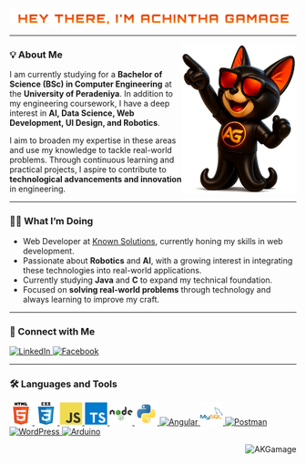 ![AKGamage Banner Image](./assets/banner.png)

---

<div>
  <img align="right" width="40%" src="./assets/side-image.png">
</div>

### 💡 About Me
I am currently studying for a **Bachelor of Science (BSc) in Computer Engineering** at the **University of Peradeniya**. In addition to my engineering coursework, I have a deep interest in **AI, Data Science, Web Development, UI Design, and Robotics**.  

I aim to broaden my expertise in these areas and use my knowledge to tackle real-world problems. Through continuous learning and practical projects, I aspire to contribute to **technological advancements and innovation** in engineering.

---

### 👨‍💻 What I’m Doing
- Web Developer at [Known Solutions](https://www.knownlk.com), currently honing my skills in web development.  
- Passionate about **Robotics** and **AI**, with a growing interest in integrating these technologies into real-world applications.  
- Currently studying **Java** and **C** to expand my technical foundation.  
- Focused on **solving real-world problems** through technology and always learning to improve my craft.  

---

### 🤝 Connect with Me
<p align="left">
  <a href="https://www.linkedin.com/in/AchinthaGamage" target="_blank">
    <img src="https://raw.githubusercontent.com/rahuldkjain/github-profile-readme-generator/master/src/images/icons/Social/linked-in-alt.svg" alt="LinkedIn" height="30" width="40" />
  </a>
  <a href="https://www.facebook.com/share/15rceBLZZi/?mibextid=wwXIfr" target="_blank">
    <img src="https://raw.githubusercontent.com/rahuldkjain/github-profile-readme-generator/master/src/images/icons/Social/facebook.svg" alt="Facebook" height="30" width="40" />
  </a>
</p>

---

### 🛠 Languages and Tools
<p align="left">
  <a href="https://www.w3.org/html/" target="_blank" rel="noreferrer">
    <img src="https://raw.githubusercontent.com/devicons/devicon/master/icons/html5/html5-original-wordmark.svg" alt="HTML5" width="40" height="40"/>
  </a>
  <a href="https://www.w3schools.com/css/" target="_blank" rel="noreferrer">
    <img src="https://raw.githubusercontent.com/devicons/devicon/master/icons/css3/css3-original-wordmark.svg" alt="CSS3" width="40" height="40"/>
  </a>
  <a href="https://developer.mozilla.org/en-US/docs/Web/JavaScript" target="_blank" rel="noreferrer">
    <img src="https://raw.githubusercontent.com/devicons/devicon/master/icons/javascript/javascript-original.svg" alt="JavaScript" width="40" height="40"/>
  </a>
  <a href="https://www.typescriptlang.org/" target="_blank" rel="noreferrer">
    <img src="https://raw.githubusercontent.com/devicons/devicon/master/icons/typescript/typescript-original.svg" alt="TypeScript" width="40" height="40"/>
  </a>
  <a href="https://nodejs.org" target="_blank" rel="noreferrer">
    <img src="https://raw.githubusercontent.com/devicons/devicon/master/icons/nodejs/nodejs-original-wordmark.svg" alt="Node.js" width="40" height="40"/>
  </a>
  <a href="https://www.python.org" target="_blank" rel="noreferrer">
    <img src="https://raw.githubusercontent.com/devicons/devicon/master/icons/python/python-original.svg" alt="Python" width="40" height="40"/>
  </a>
  <a href="https://angular.io" target="_blank" rel="noreferrer">
    <img src="https://angular.io/assets/images/logos/angular/angular.svg" alt="Angular" width="40" height="40"/>
  </a>
  <a href="https://www.mysql.com/" target="_blank" rel="noreferrer">
    <img src="https://raw.githubusercontent.com/devicons/devicon/master/icons/mysql/mysql-original-wordmark.svg" alt="MySQL" width="40" height="40"/>
  </a>
  <a href="https://postman.com" target="_blank" rel="noreferrer">
    <img src="https://www.vectorlogo.zone/logos/getpostman/getpostman-icon.svg" alt="Postman" width="40" height="40"/>
  </a>
  <a href="https://wordpress.org/" target="_blank" rel="noreferrer">
    <img src="https://cdn.worldvectorlogo.com/logos/wordpress-icon.svg" alt="WordPress" width="40" height="40"/>
  </a>
  <a href="https://www.arduino.cc/" target="_blank" rel="noreferrer">
    <img src="https://cdn.worldvectorlogo.com/logos/arduino-1.svg" alt="Arduino" width="40" height="40"/>
  </a>
</p>

<p align="right">
  <img src="https://komarev.com/ghpvc/?username=AKGamage&label=Profile%20Views&color=fe7208&labelColor=e63500&style=for-the-badge&logo=github&logoColor=ffffff" alt="AKGamage" />
</p> 
